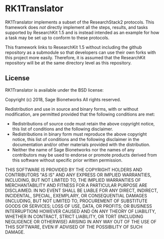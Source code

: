 # RK1Translator
RK1Translator implements a subset of the ResearchStack2 protocols. This framework does *not* directly implement all the steps, results, and tasks supported by ResearchKit 1.5 and is instead intended as an example for how a task may be set up to conform to these protocols.

This framework links to ResearchKit 1.5 without including the github repository as a submodule so that developers can use their own forks with this project more easily. Therefore, it is assumed that the ResearchKit repository will be at the same directory level as this repository.

## License

RK1Translator is available under the BSD license:

Copyright (c) 2018, Sage Bionetworks
All rights reserved.

Redistribution and use in source and binary forms, with or without
modification, are permitted provided that the following conditions are met:
* Redistributions of source code must retain the above copyright
notice, this list of conditions and the following disclaimer.
* Redistributions in binary form must reproduce the above copyright
notice, this list of conditions and the following disclaimer in the
documentation and/or other materials provided with the distribution.
* Neither the name of Sage Bionetworks nor the names of any
contributors may be used to endorse or promote products derived from
this software without specific prior written permission.

THIS SOFTWARE IS PROVIDED BY THE COPYRIGHT HOLDERS AND CONTRIBUTORS "AS IS" AND
ANY EXPRESS OR IMPLIED WARRANTIES, INCLUDING, BUT NOT LIMITED TO, THE IMPLIED
WARRANTIES OF MERCHANTABILITY AND FITNESS FOR A PARTICULAR PURPOSE ARE
DISCLAIMED. IN NO EVENT SHALL <COPYRIGHT HOLDER> BE LIABLE FOR ANY
DIRECT, INDIRECT, INCIDENTAL, SPECIAL, EXEMPLARY, OR CONSEQUENTIAL DAMAGES
(INCLUDING, BUT NOT LIMITED TO, PROCUREMENT OF SUBSTITUTE GOODS OR SERVICES;
LOSS OF USE, DATA, OR PROFITS; OR BUSINESS INTERRUPTION) HOWEVER CAUSED AND
ON ANY THEORY OF LIABILITY, WHETHER IN CONTRACT, STRICT LIABILITY, OR TORT
(INCLUDING NEGLIGENCE OR OTHERWISE) ARISING IN ANY WAY OUT OF THE USE OF THIS
SOFTWARE, EVEN IF ADVISED OF THE POSSIBILITY OF SUCH DAMAGE.
